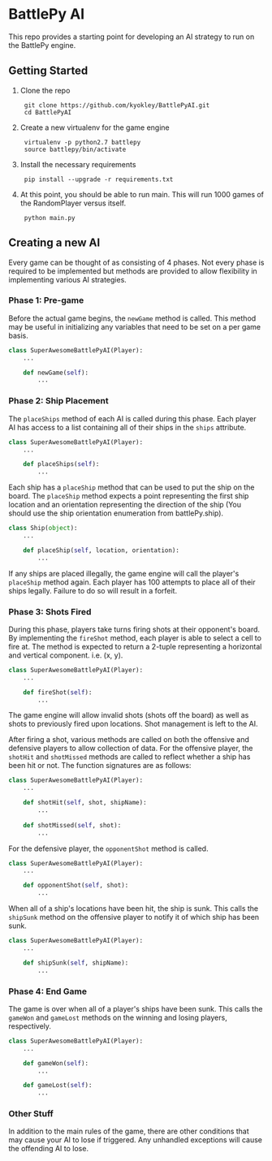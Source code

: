 # BattlePy AI

This repo provides a starting point for developing an AI strategy to run on the BattlePy engine.

## Getting Started
1. Clone the repo

        git clone https://github.com/kyokley/BattlePyAI.git
        cd BattlePyAI
2. Create a new virtualenv for the game engine

        virtualenv -p python2.7 battlepy
        source battlepy/bin/activate
3. Install the necessary requirements

        pip install --upgrade -r requirements.txt
4. At this point, you should be able to run main. This will run 1000 games of the RandomPlayer versus itself.

        python main.py

## Creating a new AI
Every game can be thought of as consisting of 4 phases. Not every phase is required to be implemented but methods are provided to allow flexibility in implementing various AI strategies.

### Phase 1: Pre-game
Before the actual game begins, the `newGame` method is called. This method may be useful in initializing any variables that need to be set on a per game basis.

```python
class SuperAwesomeBattlePyAI(Player):
    ...

    def newGame(self):
        ...
```

### Phase 2: Ship Placement
The `placeShips` method of each AI is called during this phase. Each player AI has access to a list containing all of their ships in the `ships` attribute.

```python
class SuperAwesomeBattlePyAI(Player):
    ...

    def placeShips(self):
        ...
```

Each ship has a `placeShip` method that can be used to put the ship on the board. The `placeShip` method expects a point representing the first ship location and an orientation representing the direction of the ship (You should use the ship orientation enumeration from battlePy.ship).

```python
class Ship(object):
    ...

    def placeShip(self, location, orientation):
        ...
```

If any ships are placed illegally, the game engine will call the player's `placeShip` method again. Each player has 100 attempts to place all of their ships legally. Failure to do so will result in a forfeit.

### Phase 3: Shots Fired
During this phase, players take turns firing shots at their opponent's board. By implementing the `fireShot` method, each player is able to select a cell to fire at. The method is expected to return a 2-tuple representing a horizontal and vertical component. i.e. (x, y).

```python
class SuperAwesomeBattlePyAI(Player):
    ...

    def fireShot(self):
        ...
```

The game engine will allow invalid shots (shots off the board) as well as shots to previously fired upon locations. Shot management is left to the AI.

After firing a shot, various methods are called on both the offensive and defensive players to allow collection of data. For the offensive player, the `shotHit` and `shotMissed` methods are called to reflect whether a ship has been hit or not. The function signatures are as follows:

```python
class SuperAwesomeBattlePyAI(Player):
    ...

    def shotHit(self, shot, shipName):
        ...
    
    def shotMissed(self, shot):
        ...
```

For the defensive player, the `opponentShot` method is called.

```python
class SuperAwesomeBattlePyAI(Player):
    ...

    def opponentShot(self, shot):
        ...
```

When all of a ship's locations have been hit, the ship is sunk. This calls the `shipSunk` method on the offensive player to notify it of which ship has been sunk.

```python
class SuperAwesomeBattlePyAI(Player):
    ...

    def shipSunk(self, shipName):
        ...
```

### Phase 4: End Game
The game is over when all of a player's ships have been sunk. This calls the `gameWon` and `gameLost` methods on the winning and losing players, respectively.

```python
class SuperAwesomeBattlePyAI(Player):
    ...

    def gameWon(self):
        ...

    def gameLost(self):
        ...
```

### Other Stuff
In addition to the main rules of the game, there are other conditions that may cause your AI to lose if triggered. Any unhandled exceptions will cause the offending AI to lose.
